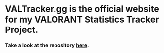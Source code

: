 # VALTracker.gg is the official website for my VALORANT Statistics Tracker Project. 
### Take a look at the repository [here](https://github.com/SpiritLetsPlays/VALTracker_desktop).
